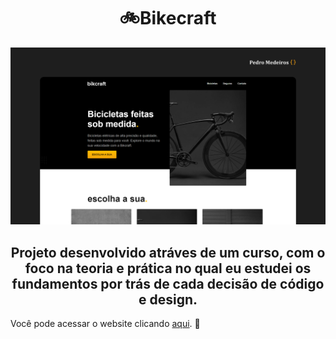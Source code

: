 <h1 align="center">
  🚲Bikecraft
</h1>

![Demonstração do site](/bikcraft.png)

<h2 align="center">
  Projeto desenvolvido atráves de um curso, com o foco na teoria e prática no qual eu estudei os fundamentos por trás de cada decisão de código e design.
</h2>

Você pode acessar o website clicando <a href="https://pedromedeiros1008.github.io/bikecraft/" target="" alt="">aqui</a>. 🚀


